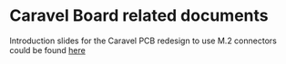 # Caravel Board related documents

Introduction slides for the Caravel PCB redesign to use M.2 connectors could be found [here](https://docs.google.com/presentation/d/1iRuPs3BAXP_eN2UHQdqvGFLPBFF6Ztn8L_TTbIhHtWk/edit#slide=id.p1)
